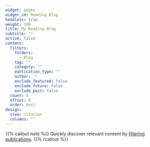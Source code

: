 ```yaml
---
widget: pages
widget_id: Reading Blog
headless: true
weight: 100
title: My Reading Blog
subtitle: ""
active: false
content:
  filters:
    folders:
      - Blog
    tag: ""
    category: ""
    publication_type: ""
    author: ""
    exclude_featured: false
    exclude_future: false
    exclude_past: false
  count: 0
  offset: 0
  order: desc
design:
  view: citation
  columns: ""
---
```


{{% callout note %}}
Quickly discover relevant content by [filtering publications](./publication/).
{{% /callout %}}
